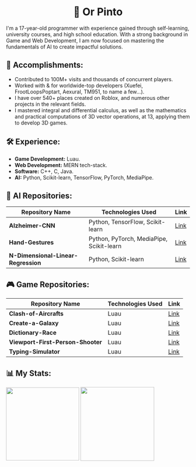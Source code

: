 # <h1 align="center">👋 Or Pinto</h1>

I'm a 17-year-old programmer with experience gained through self-learning, university courses, and high school education. 
With a strong background in Game and Web Development, I am now focused on mastering the fundamentals of AI to create impactful solutions.

## 🎉 Accomplishments:
- Contributed to 100M+ visits and thousands of concurrent players.
- Worked with & for worldwide-top developers (Xuefei, FrootLoopsPoptart, Aexural, TM951, to name a few...).
- I have over 540+ places created on Roblox, and numerous other projects in the relevant fields.
- I mastered integral and differential calculus, as well as the mathematics and practical computations of 3D vector operations, at 13, applying them to develop 3D games.

## 🛠️ Experience:
- **Game Development:** Luau.
- **Web Development:** MERN tech-stack.
- **Software:** C++, C, Java.
- **AI:** Python, Scikit-learn, TensorFlow, PyTorch, MediaPipe.

## 🤖 AI Repositories:
| Repository Name | Technologies Used | Link |
|-----------------|------|-------------------|
| **Alzheimer-CNN**| Python, TensorFlow, Scikit-learn | [Link](https://github.com/ExpDev-mul/Alzheimer-CNN) |
| **Hand-Gestures**| Python, PyTorch, MediaPipe, Scikit-learn | [Link](https://github.com/ExpDev-mul/Hand-Gestures) |
| **N-Dimensional-Linear-Regression**| Python, Scikit-learn | [Link](https://github.com/ExpDev-mul/N-Dimensional-Linear-Regression) |

## 🎮 Game Repositories:
| Repository Name | Technologies Used | Link |
|-----------------|------|-------------------|
| **Clash-of-Aircrafts**| Luau | [Link](https://github.com/ExpDev-mul/Clash-of-Aircrafts) |
| **Create-a-Galaxy**| Luau | [Link](https://github.com/ExpDev-mul/Create-a-Galaxy) |
| **Dictionary-Race**| Luau | [Link](https://github.com/ExpDev-mul/Dictionary-Race) |
| **Viewport-First-Person-Shooter**| Luau | [Link](https://github.com/ExpDev-mul/Viewport-First-Person-Shooter) |
| **Typing-Simulator**| Luau | [Link](https://github.com/ExpDev-mul/Typing-Simulator) |


## 📊 My Stats:

<img height=200 align="center" src="https://my-stats-43gk.vercel.app/api/top-langs/?username=ExpDev-mul&hide=html,scss,css&langs_count=8&layout=compact&theme=radical&card_width=150" />
<img align="center" height=202 src="https://github-readme-streak-stats-git-main-davids-projects-ad77adcc.vercel.app/?user=ExpDev-mul&theme=radical"/>
